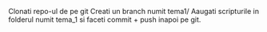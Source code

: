 Clonati repo-ul de pe git
Creati un branch numit tema1/<numele echipei>
Aaugati scripturile in folderul numit tema_1 si faceti commit + push inapoi pe git.

